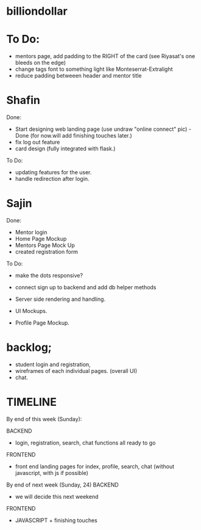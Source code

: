 # billiondollar

# To Do: 

- mentors page, add padding to the RIGHT of the card (see Riyasat's one bleeds on the edge)
- change tags font to something light like Monteserrat-Extralight
- reduce padding betweeen header and mentor title
# Shafin

Done:
- Start designing web landing page (use undraw "online connect" pic) - Done (for now.will add finishing touches later.)
- fix log out feature  
- card design (fully integrated with flask.)


To Do:
  - updating features for the user.
  - handle redirection after login.

# Sajin

Done:

  - Mentor login
  - Home Page Mockup
  - Mentors Page Mock Up
  - created registration form
  
To Do:
  - make the dots responsive? 
  - connect sign up to backend and add db helper methods
  - Server side rendering and handling.
  - UI Mockups.
  
- Profile Page Mockup. 


# backlog;

- student login and registration,
- wireframes of each individual pages. (overall UI)
- chat.

# TIMELINE

By end of this week (Sunday): 

BACKEND
- login, registration, search, chat functions all ready to go 

FRONTEND
- front end landing pages for index, profile, search, chat (without javascript, with js if possible)

By end of next week (Sunday, 24)
BACKEND
- we will decide this next weekend 

FRONTEND
- JAVASCRIPT + finishing touches
